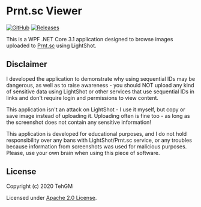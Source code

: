 # Prnt.sc Viewer
[![GitHub](https://img.shields.io/github/license/TehGM/Prnt.sc-Viewer)](LICENSE) [![Releases](https://img.shields.io/github/v/release/TehGM/Prnt.sc-Viewer?include_prereleases&sort=semver)](https://github.com/TehGM/Prnt.sc-Viewer/releases)

This is a WPF .NET Core 3.1 application designed to browse images uploaded to [Prnt.sc](https://prnt.sc) using LightShot.

## Disclaimer

I developed the application to demonstrate why using sequential IDs may be dangerous, as well as to raise awareness - you should NOT upload any kind of sensitive data using LightShot or other services that use sequential IDs in links and don't require login and permissions to view content.

This application isn't an attack on LightShot - I use it myself, but copy or save image instead of uploading it. Uploading often is fine too - as long as the screenshot does not contain any sensitive information!

This application is developed for educational purposes, and I do not hold responsibility over any bans with LightShot/Prnt.sc service, or any troubles because information from screenshots was used for malicious purposes. Please, use your own brain when using this piece of software.

## License

Copyright (c) 2020 TehGM 

Licensed under [Apache 2.0 License](LICENSE).